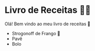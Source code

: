 # Livro de Receitas :man_cook:

Olá! Bem vindo ao meu livro de receitas :wave:

- Strogonoff de Frango :chicken:
- Pavê
- Bolo